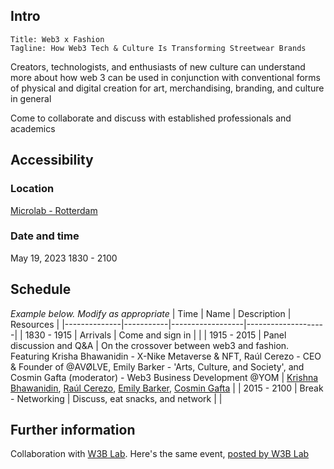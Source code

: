 ## Intro

```
Title: Web3 x Fashion
Tagline: How Web3 Tech & Culture Is Transforming Streetwear Brands
```

Creators, technologists, and enthusiasts of new culture can understand more about how web 3 can be used in conjunction
with conventional forms of physical and digital creation for art, merchandising, branding, and culture in general

Come to collaborate and discuss with established professionals and academics

## Accessibility

### Location

[Microlab - Rotterdam](https://www.microlab.nl/nl-nl/rotterdam)

### Date and time

May 19, 2023
1830 - 2100

## Schedule

*Example below. Modify as appropriate*
| Time         | Name      | Description      | Resources          |
|--------------|-----------|------------------|--------------------|
| 1830 - 1915 | Arrivals  | Come and sign in | |
| 1915 - 2015 | Panel discussion and Q&A | On the crossover between web3 and fashion. Featuring Krisha Bhawanidin - X-Nike Metaverse & NFT, Raúl Cerezo - CEO & Founder of @AVØLVE, Emily Barker - 'Arts, Culture, and Society', and Cosmin Gafta (moderator) - Web3 Business Development @YOM | [Krishna Bhawanidin](https://www.linkedin.com/in/krishna-b-/), [Raúl Cerezo](https://www.linkedin.com/in/raulcerezo/), [Emily Barker](https://www.linkedin.com/in/emily-barker-120b52226), [Cosmin Gafta](https://www.linkedin.com/in/cosmin-gafta/) |
| 2015 - 2100 | Break - Networking | Discuss, eat snacks, and network | |

## Further information

Collaboration with [W3B Lab](https://w3blab.io). Here's the same event, [posted by W3B Lab](https://www.meetup.com/rotterdam-web-3-0-meetup-group/events/293070686/)